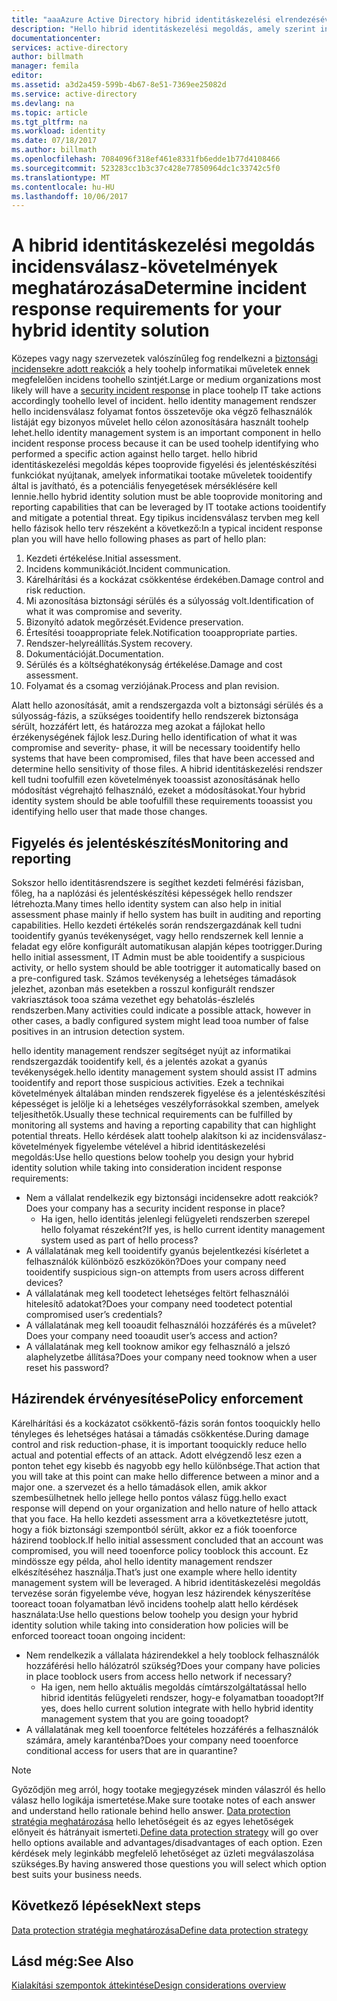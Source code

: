 ```yaml
---
title: "aaaAzure Active Directory hibrid identitáskezelési elrendezésével kapcsolatos szempontok - incidens rResponse követelmények meghatározása |} Microsoft Docs"
description: "Hello hibrid identitáskezelési megoldás, amely szerint informatikai tootake műveletek tooidentify kihasználható és csökkentik a potenciális fenyegetéseket a figyelési és jelentéskészítési képességekkel meghatározása"
documentationcenter: 
services: active-directory
author: billmath
manager: femila
editor: 
ms.assetid: a3d2a459-599b-4b67-8e51-7369ee25082d
ms.service: active-directory
ms.devlang: na
ms.topic: article
ms.tgt_pltfrm: na
ms.workload: identity
ms.date: 07/18/2017
ms.author: billmath
ms.openlocfilehash: 7084096f318ef461e8331fb6edde1b77d4108466
ms.sourcegitcommit: 523283cc1b3c37c428e77850964dc1c33742c5f0
ms.translationtype: MT
ms.contentlocale: hu-HU
ms.lasthandoff: 10/06/2017
---
```

# <a name="determine-incident-response-requirements-for-your-hybrid-identity-solution"></a><span data-ttu-id="84cd2-103">A hibrid identitáskezelési megoldás incidensválasz-követelmények meghatározása</span><span class="sxs-lookup"><span data-stu-id="84cd2-103">Determine incident response requirements for your hybrid identity solution</span></span>
<span data-ttu-id="84cd2-104">Közepes vagy nagy szervezetek valószínűleg fog rendelkezni a [biztonsági incidensekre adott reakciók](https://technet.microsoft.com/library/cc700825.aspx) a hely toohelp informatikai műveletek ennek megfelelően incidens toohello szintjét.</span><span class="sxs-lookup"><span data-stu-id="84cd2-104">Large or medium organizations most likely will have a [security incident response](https://technet.microsoft.com/library/cc700825.aspx) in place toohelp IT take actions accordingly toohello level of incident.</span></span> <span data-ttu-id="84cd2-105">hello identity management rendszer hello incidensválasz folyamat fontos összetevője oka végző felhasználók listáját egy bizonyos művelet hello célon azonosítására használt toohelp lehet.</span><span class="sxs-lookup"><span data-stu-id="84cd2-105">hello identity management system is an important component in hello incident response process because it can be used toohelp identifying who performed a specific action against hello target.</span></span> <span data-ttu-id="84cd2-106">hello hibrid identitáskezelési megoldás képes tooprovide figyelési és jelentéskészítési funkciókat nyújtanak, amelyek informatikai tootake műveletek tooidentify által is javítható, és a potenciális fenyegetések mérséklésére kell lennie.</span><span class="sxs-lookup"><span data-stu-id="84cd2-106">hello hybrid identity solution must be able tooprovide monitoring and reporting capabilities that can be leveraged by IT tootake actions tooidentify and mitigate a potential threat.</span></span> <span data-ttu-id="84cd2-107">Egy tipikus incidensválasz tervben meg kell hello fázisok hello terv részeként a következő:</span><span class="sxs-lookup"><span data-stu-id="84cd2-107">In a typical incident response plan you will have hello following phases as part of hello plan:</span></span>

1. <span data-ttu-id="84cd2-108">Kezdeti értékelése.</span><span class="sxs-lookup"><span data-stu-id="84cd2-108">Initial assessment.</span></span>
2. <span data-ttu-id="84cd2-109">Incidens kommunikációt.</span><span class="sxs-lookup"><span data-stu-id="84cd2-109">Incident communication.</span></span>
3. <span data-ttu-id="84cd2-110">Kárelhárítási és a kockázat csökkentése érdekében.</span><span class="sxs-lookup"><span data-stu-id="84cd2-110">Damage control and risk reduction.</span></span>
4. <span data-ttu-id="84cd2-111">Mi azonosítása biztonsági sérülés és a súlyosság volt.</span><span class="sxs-lookup"><span data-stu-id="84cd2-111">Identification of what it was compromise and severity.</span></span>
5. <span data-ttu-id="84cd2-112">Bizonyító adatok megőrzését.</span><span class="sxs-lookup"><span data-stu-id="84cd2-112">Evidence preservation.</span></span>
6. <span data-ttu-id="84cd2-113">Értesítési tooappropriate felek.</span><span class="sxs-lookup"><span data-stu-id="84cd2-113">Notification tooappropriate parties.</span></span>
7. <span data-ttu-id="84cd2-114">Rendszer-helyreállítás.</span><span class="sxs-lookup"><span data-stu-id="84cd2-114">System recovery.</span></span>
8. <span data-ttu-id="84cd2-115">Dokumentációját.</span><span class="sxs-lookup"><span data-stu-id="84cd2-115">Documentation.</span></span>
9. <span data-ttu-id="84cd2-116">Sérülés és a költséghatékonyság értékelése.</span><span class="sxs-lookup"><span data-stu-id="84cd2-116">Damage and cost assessment.</span></span>
10. <span data-ttu-id="84cd2-117">Folyamat és a csomag verziójának.</span><span class="sxs-lookup"><span data-stu-id="84cd2-117">Process and plan revision.</span></span>

<span data-ttu-id="84cd2-118">Alatt hello azonosítását, amit a rendszergazda volt a biztonsági sérülés és a súlyosság-fázis, a szükséges tooidentify hello rendszerek biztonsága sérült, hozzáfért lett, és határozza meg azokat a fájlokat hello érzékenységének fájlok lesz.</span><span class="sxs-lookup"><span data-stu-id="84cd2-118">During hello identification of what it was compromise and severity- phase, it will be necessary tooidentify hello systems that have been compromised, files that have been accessed and determine hello sensitivity of those files.</span></span> <span data-ttu-id="84cd2-119">A hibrid identitáskezelési rendszer kell tudni toofulfill ezen követelmények tooassist azonosításának hello módosítást végrehajtó felhasználó, ezeket a módosításokat.</span><span class="sxs-lookup"><span data-stu-id="84cd2-119">Your hybrid identity system should be able toofulfill these requirements tooassist you identifying hello user that made those changes.</span></span> 

## <a name="monitoring-and-reporting"></a><span data-ttu-id="84cd2-120">Figyelés és jelentéskészítés</span><span class="sxs-lookup"><span data-stu-id="84cd2-120">Monitoring and reporting</span></span>
<span data-ttu-id="84cd2-121">Sokszor hello identitásrendszere is segíthet kezdeti felmérési fázisban, főleg, ha a naplózási és jelentéskészítési képességek hello rendszer létrehozta.</span><span class="sxs-lookup"><span data-stu-id="84cd2-121">Many times hello identity system can also help in initial assessment phase mainly if hello system has built in auditing and reporting capabilities.</span></span> <span data-ttu-id="84cd2-122">Hello kezdeti értékelés során rendszergazdának kell tudni tooidentify gyanús tevékenységet, vagy hello rendszernek kell lennie a feladat egy előre konfigurált automatikusan alapján képes tootrigger.</span><span class="sxs-lookup"><span data-stu-id="84cd2-122">During hello initial assessment, IT Admin must be able tooidentify a suspicious activity, or hello system should be able tootrigger it automatically based on a pre-configured task.</span></span> <span data-ttu-id="84cd2-123">Számos tevékenység a lehetséges támadások jelezhet, azonban más esetekben a rosszul konfigurált rendszer vakriasztások tooa száma vezethet egy behatolás-észlelés rendszerben.</span><span class="sxs-lookup"><span data-stu-id="84cd2-123">Many activities could indicate a possible attack, however in other cases, a badly configured system might lead tooa number of false positives in an intrusion detection system.</span></span> 

<span data-ttu-id="84cd2-124">hello identity management rendszer segítséget nyújt az informatikai rendszergazdák tooidentify kell, és a jelentés azokat a gyanús tevékenységek.</span><span class="sxs-lookup"><span data-stu-id="84cd2-124">hello identity management system should assist IT admins tooidentify and report those suspicious activities.</span></span> <span data-ttu-id="84cd2-125">Ezek a technikai követelmények általában minden rendszerek figyelése és a jelentéskészítési képességet is jelölje ki a lehetséges veszélyforrásokkal szemben, amelyek teljesíthetők.</span><span class="sxs-lookup"><span data-stu-id="84cd2-125">Usually these technical requirements can be fulfilled by monitoring all systems and having a reporting capability that can highlight potential threats.</span></span> <span data-ttu-id="84cd2-126">Hello kérdések alatt toohelp alakítson ki az incidensválasz-követelmények figyelembe vételével a hibrid identitáskezelési megoldás:</span><span class="sxs-lookup"><span data-stu-id="84cd2-126">Use hello questions below toohelp you design your hybrid identity solution while taking into consideration incident response requirements:</span></span>

* <span data-ttu-id="84cd2-127">Nem a vállalat rendelkezik egy biztonsági incidensekre adott reakciók?</span><span class="sxs-lookup"><span data-stu-id="84cd2-127">Does your company has a security incident response in place?</span></span>
  * <span data-ttu-id="84cd2-128">Ha igen, hello identitás jelenlegi felügyeleti rendszerben szerepel hello folyamat részeként?</span><span class="sxs-lookup"><span data-stu-id="84cd2-128">If yes, is hello current identity management system used as part of hello process?</span></span>
* <span data-ttu-id="84cd2-129">A vállalatának meg kell tooidentify gyanús bejelentkezési kísérletet a felhasználók különböző eszközökön?</span><span class="sxs-lookup"><span data-stu-id="84cd2-129">Does your company need tooidentify suspicious sign-on attempts from users across different devices?</span></span>
* <span data-ttu-id="84cd2-130">A vállalatának meg kell toodetect lehetséges feltört felhasználói hitelesítő adatokat?</span><span class="sxs-lookup"><span data-stu-id="84cd2-130">Does your company need toodetect potential compromised user’s credentials?</span></span>
* <span data-ttu-id="84cd2-131">A vállalatának meg kell tooaudit felhasználói hozzáférés és a művelet?</span><span class="sxs-lookup"><span data-stu-id="84cd2-131">Does your company need tooaudit user’s access and action?</span></span>
* <span data-ttu-id="84cd2-132">A vállalatának meg kell tooknow amikor egy felhasználó a jelszó alaphelyzetbe állítása?</span><span class="sxs-lookup"><span data-stu-id="84cd2-132">Does your company need tooknow when a user reset his password?</span></span>

## <a name="policy-enforcement"></a><span data-ttu-id="84cd2-133">Házirendek érvényesítése</span><span class="sxs-lookup"><span data-stu-id="84cd2-133">Policy enforcement</span></span>
<span data-ttu-id="84cd2-134">Kárelhárítási és a kockázatot csökkentő-fázis során fontos tooquickly hello tényleges és lehetséges hatásai a támadás csökkentése.</span><span class="sxs-lookup"><span data-stu-id="84cd2-134">During damage control and risk reduction-phase, it is important tooquickly reduce hello actual and potential effects of an attack.</span></span> <span data-ttu-id="84cd2-135">Adott elvégzendő lesz ezen a ponton tehet egy kisebb és nagyobb egy hello különbsége.</span><span class="sxs-lookup"><span data-stu-id="84cd2-135">That action that you will take at this point can make hello difference between a minor and a major one.</span></span> <span data-ttu-id="84cd2-136">a szervezet és a hello támadások ellen, amik akkor szembesülhetnek hello jellege hello pontos válasz függ.</span><span class="sxs-lookup"><span data-stu-id="84cd2-136">hello exact response will depend on your organization and hello nature of hello attack that you face.</span></span> <span data-ttu-id="84cd2-137">Ha hello kezdeti assessment arra a következtetésre jutott, hogy a fiók biztonsági szempontból sérült, akkor ez a fiók tooenforce házirend tooblock.</span><span class="sxs-lookup"><span data-stu-id="84cd2-137">If hello initial assessment concluded that an account was compromised, you will need tooenforce policy tooblock this account.</span></span> <span data-ttu-id="84cd2-138">Ez mindössze egy példa, ahol hello identity management rendszer elkészítéséhez használja.</span><span class="sxs-lookup"><span data-stu-id="84cd2-138">That’s just one example where hello identity management system will be leveraged.</span></span> <span data-ttu-id="84cd2-139">A hibrid identitáskezelési megoldás tervezése során figyelembe véve, hogyan lesz házirendek kényszerítése tooreact tooan folyamatban lévő incidens toohelp alatt hello kérdések használata:</span><span class="sxs-lookup"><span data-stu-id="84cd2-139">Use hello questions below toohelp you design your hybrid identity solution while taking into consideration how policies will be enforced tooreact tooan ongoing incident:</span></span>

* <span data-ttu-id="84cd2-140">Nem rendelkezik a vállalata házirendekkel a hely tooblock felhasználók hozzáférési hello hálózatról szükség?</span><span class="sxs-lookup"><span data-stu-id="84cd2-140">Does your company have policies in place tooblock users from access hello network if necessary?</span></span>
  * <span data-ttu-id="84cd2-141">Ha igen, nem hello aktuális megoldás címtárszolgáltatással hello hibrid identitás felügyeleti rendszer, hogy-e folyamatban tooadopt?</span><span class="sxs-lookup"><span data-stu-id="84cd2-141">If yes, does hello current solution integrate with hello hybrid identity management system that you are going tooadopt?</span></span>
* <span data-ttu-id="84cd2-142">A vállalatának meg kell tooenforce feltételes hozzáférés a felhasználók számára, amely karanténba?</span><span class="sxs-lookup"><span data-stu-id="84cd2-142">Does your company need tooenforce conditional access for users that are in quarantine?</span></span> 

> [!NOTE]
> <span data-ttu-id="84cd2-143">Győződjön meg arról, hogy tootake megjegyzések minden válaszról és hello válasz hello logikája ismertetése.</span><span class="sxs-lookup"><span data-stu-id="84cd2-143">Make sure tootake notes of each answer and understand hello rationale behind hello answer.</span></span> <span data-ttu-id="84cd2-144">[Data protection stratégia meghatározása](active-directory-hybrid-identity-design-considerations-data-protection-strategy.md) hello lehetőségeit és az egyes lehetőségek előnyeit és hátrányait ismerteti.</span><span class="sxs-lookup"><span data-stu-id="84cd2-144">[Define data protection strategy](active-directory-hybrid-identity-design-considerations-data-protection-strategy.md) will go over hello options available and advantages/disadvantages of each option.</span></span>  <span data-ttu-id="84cd2-145">Ezen kérdések mely leginkább megfelelő lehetőséget az üzleti megválaszolása szükséges.</span><span class="sxs-lookup"><span data-stu-id="84cd2-145">By having answered those questions you will select which option best suits your business needs.</span></span>
> 
> 

## <a name="next-steps"></a><span data-ttu-id="84cd2-146">Következő lépések</span><span class="sxs-lookup"><span data-stu-id="84cd2-146">Next steps</span></span>
[<span data-ttu-id="84cd2-147">Data protection stratégia meghatározása</span><span class="sxs-lookup"><span data-stu-id="84cd2-147">Define data protection strategy</span></span>](active-directory-hybrid-identity-design-considerations-data-protection-strategy.md)

## <a name="see-also"></a><span data-ttu-id="84cd2-148">Lásd még:</span><span class="sxs-lookup"><span data-stu-id="84cd2-148">See Also</span></span>
[<span data-ttu-id="84cd2-149">Kialakítási szempontok áttekintése</span><span class="sxs-lookup"><span data-stu-id="84cd2-149">Design considerations overview</span></span>](active-directory-hybrid-identity-design-considerations-overview.md)

